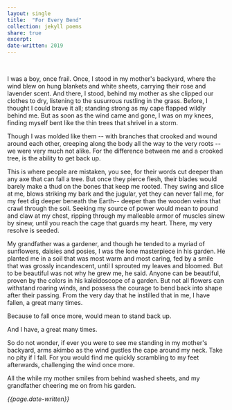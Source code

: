 ```yaml
---
layout: single
title:  "For Every Bend" 
collection: jekyll poems
share: true
excerpt: 
date-written: 2019
---
```

 
 &nbsp;
 &nbsp;
 
 
 <p>
  I was a boy, once frail. Once, I stood in my mother's backyard, where the wind blew on hung blankets and white sheets, carrying their rose and lavender scent. And there, I stood, behind my mother as she clipped our clothes to dry, listening to the susurrous rustling in the grass. Before, I thought I could brave it all; standing strong as my cape flapped wildly behind me. But as soon as the wind came and gone, I was on my knees, finding myself bent like the thin trees that shrivel in a storm. 
</p>

<p>
  Though I was molded like them -- with branches that crooked and wound around each other, creeping along the body all the way to the very roots -- we were very much not alike. For the difference between me and a crooked tree, is the ability to get back up.
</p>

<p>
  This is where people are mistaken, you see, for their words cut deeper than any axe that can fall a tree. But once they pierce flesh, their blades would barely make a thud on the bones that keep me rooted. They swing and slice at me, blows striking my bark and the jugular, yet they can never fall me, for my feet dig deeper beneath the Earth-- deeper than the wooden veins that crawl through the soil. Seeking my source of power would mean to pound and claw at my chest, ripping through my malleable armor of muscles sinew by sinew, until you reach the cage that guards my heart. There, my very resolve is seeded.
</p>

<p>
  My grandfather was a gardener, and though he tended to a myriad of sunflowers, daisies and posies, I was the lone masterpiece in his garden. He planted me in a soil that was most warm and most caring, fed by a smile that was grossly incandescent, until I sprouted my leaves and bloomed. But to be beautiful was not why he grew me, he said. Anyone can be beautiful, proven by the colors in his kaleidoscope of a garden. But not all flowers can withstand roaring winds, and possess the courage to bend back into shape after their passing. From the very day that he instilled that in me, I have fallen, a great many times. 
</p>

<p>
Because to fall once more, would mean to stand back up. 
</p>


<p>
  And I have, a great many times.
</p>

<p>
  So do not wonder, if ever you were to see me standing in my mother's backyard, arms akimbo as the wind gustles the cape around my neck.  Take no pity if I fall. For you would find me quickly scrambling to my feet afterwards, challenging the wind once more. 
</p>

<p>
  All the while my mother smiles from behind washed sheets, and my grandfather cheering me on from his garden.
 </p>
  
 <em> {{page.date-written}} </em>
